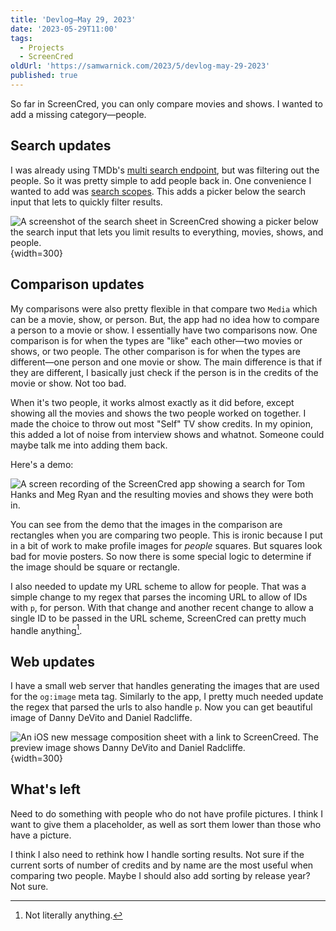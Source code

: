 ```yaml
---
title: 'Devlog—May 29, 2023'
date: '2023-05-29T11:00'
tags:
  - Projects
  - ScreenCred
oldUrl: 'https://samwarnick.com/2023/5/devlog-may-29-2023'
published: true
---
```


So far in ScreenCred, you can only compare movies and shows. I wanted to add a missing category—people.

## Search updates

I was already using TMDb's [multi search endpoint](https://developer.themoviedb.org/reference/search-multi), but was filtering out the people. So it was pretty simple to add people back in. One convenience I wanted to add was [search scopes](https://developer.apple.com/documentation/swiftui/view/searchscopes(_:scopes:)). This adds a picker below the search input that lets to quickly filter results.

![A screenshot of the search sheet in ScreenCred showing a picker below the search input that lets you limit results to everything, movies, shows, and people.](/media/2023-05-29-search-scopes.jpeg "Power searching"){width=300}

## Comparison updates

My comparisons were also pretty flexible in that compare two `Media` which can be a movie, show, or person. But, the app had no idea how to compare a person to a movie or show. I essentially have two comparisons now. One comparison is for when the types are "like" each other—two movies or shows, or two people. The other comparison is for when the types are different—one person and one movie or show. The main difference is that if they are different, I basically just check if the person is in the credits of the movie or show. Not too bad.

When it's two people, it works almost exactly as it did before, except showing all the movies and shows the two people worked on together. I made the choice to throw out most "Self" TV show credits. In my opinion, this added a lot of noise from interview shows and whatnot. Someone could maybe talk me into adding them back.

Here's a demo:

![A screen recording of the ScreenCred app showing a search for Tom Hanks and Meg Ryan and the resulting movies and shows they were both in.](/media/2023-05-29-people-demo.gif "Search demo")

You can see from the demo that the images in the comparison are rectangles when you are comparing two people. This is ironic because I put in a bit of work to make profile images for _people_ squares. But squares look bad for movie posters. So now there is some special logic to determine if the image should be square or rectangle.

I also needed to update my URL scheme to allow for people. That was a simple change to my regex that parses the incoming URL to allow of IDs with `p`, for person. With that change and another recent change to allow a single ID to be passed in the URL scheme, ScreenCred can pretty much handle anything[^1].

## Web updates

I have a small web server that handles generating the images that are used for the `og:image` meta tag. Similarly to the app, I pretty much needed update the regex that parsed the urls to also handle `p`. Now you can get beautiful image of Danny DeVito and Daniel Radcliffe.

![An iOS new message composition sheet with a link to ScreenCreed. The preview image shows Danny DeVito and Daniel Radcliffe.](/media/2023-05-29-share.jpeg "Your friends will love this"){width=300}

## What's left

Need to do something with people who do not have profile pictures. I think I want to give them a placeholder, as well as sort them lower than those who have a picture.

I think I also need to rethink how I handle sorting results. Not sure if the current sorts of number of credits and by name are the most useful when comparing two people. Maybe I should also add sorting by release year? Not sure.

[^1]: Not literally anything.
